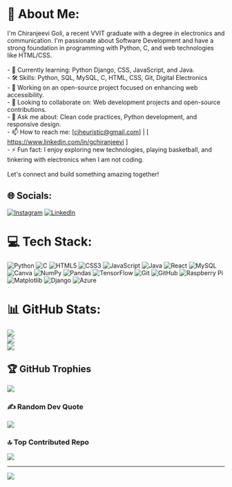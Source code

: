 # 💫 About Me:
I'm Chiranjeevi Goli, a recent VVIT graduate with a degree in electronics and communication. I'm passionate about Software Development and have a strong foundation in programming with Python, C, and web technologies like HTML/CSS.<br><br>- 🌱 Currently learning: Python Django, CSS, JavaScript, and Java.<br>- 🛠️ Skills: Python, SQL, MySQL, C, HTML, CSS, Git, Digital Electronics<br>- 🔭 Working on an open-source project focused on enhancing web accessibility.<br>- 🤝 Looking to collaborate on: Web development projects and open-source contributions.<br>- 💬 Ask me about: Clean code practices, Python development, and responsive design.<br>- 📫 How to reach me: [cjheuristic@gmail.com] | [ https://www.linkedin.com/in/gchiranjeevi    ]<br>- ⚡ Fun fact: I enjoy exploring new technologies, playing basketball, and tinkering with electronics when I am not coding.<br><br>Let's connect and build something amazing together!<br>


## 🌐 Socials:
[![Instagram](https://img.shields.io/badge/Instagram-%23E4405F.svg?logo=Instagram&logoColor=white)](https://instagram.com/c_h_i_r_u.goli) [![LinkedIn](https://img.shields.io/badge/LinkedIn-%230077B5.svg?logo=linkedin&logoColor=white)](https://linkedin.com/in/gchiranjeevi) 

# 💻 Tech Stack:
![Python](https://img.shields.io/badge/python-3670A0?style=flat&logo=python&logoColor=ffdd54) ![C](https://img.shields.io/badge/c-%2300599C.svg?style=flat&logo=c&logoColor=white) ![HTML5](https://img.shields.io/badge/html5-%23E34F26.svg?style=flat&logo=html5&logoColor=white) ![CSS3](https://img.shields.io/badge/css3-%231572B6.svg?style=flat&logo=css3&logoColor=white) ![JavaScript](https://img.shields.io/badge/javascript-%23323330.svg?style=flat&logo=javascript&logoColor=%23F7DF1E) ![Java](https://img.shields.io/badge/java-%23ED8B00.svg?style=flat&logo=openjdk&logoColor=white) ![React](https://img.shields.io/badge/react-%2320232a.svg?style=flat&logo=react&logoColor=%2361DAFB) ![MySQL](https://img.shields.io/badge/mysql-4479A1.svg?style=flat&logo=mysql&logoColor=white) ![Canva](https://img.shields.io/badge/Canva-%2300C4CC.svg?style=flat&logo=Canva&logoColor=white) ![NumPy](https://img.shields.io/badge/numpy-%23013243.svg?style=flat&logo=numpy&logoColor=white) ![Pandas](https://img.shields.io/badge/pandas-%23150458.svg?style=flat&logo=pandas&logoColor=white) ![TensorFlow](https://img.shields.io/badge/TensorFlow-%23FF6F00.svg?style=flat&logo=TensorFlow&logoColor=white) ![Git](https://img.shields.io/badge/git-%23F05033.svg?style=flat&logo=git&logoColor=white) ![GitHub](https://img.shields.io/badge/github-%23121011.svg?style=flat&logo=github&logoColor=white) ![Raspberry Pi](https://img.shields.io/badge/-RaspberryPi-C51A4A?style=flat&logo=Raspberry-Pi) ![Matplotlib](https://img.shields.io/badge/Matplotlib-%23ffffff.svg?style=flat&logo=Matplotlib&logoColor=black) ![Django](https://img.shields.io/badge/django-%23092E20.svg?style=flat&logo=django&logoColor=white) ![Azure](https://img.shields.io/badge/azure-%230072C6.svg?style=flat&logo=microsoftazure&logoColor=white)
# 📊 GitHub Stats:
![](https://github-readme-stats.vercel.app/api?username=heuristiclearner&theme=dark&hide_border=false&include_all_commits=false&count_private=true)<br/>
![](https://github-readme-streak-stats.herokuapp.com/?user=heuristiclearner&theme=dark&hide_border=false)<br/>
![](https://github-readme-stats.vercel.app/api/top-langs/?username=heuristiclearner&theme=dark&hide_border=false&include_all_commits=false&count_private=true&layout=compact)

## 🏆 GitHub Trophies
![](https://github-profile-trophy.vercel.app/?username=heuristiclearner&theme=radical&no-frame=false&no-bg=false&margin-w=4)

### ✍️ Random Dev Quote
![](https://quotes-github-readme.vercel.app/api?type=vetical&theme=dark)

### 🔝 Top Contributed Repo
![](https://github-contributor-stats.vercel.app/api?username=heuristiclearner&limit=5&theme=dark&combine_all_yearly_contributions=true)

---
[![](https://visitcount.itsvg.in/api?id=heuristiclearner&icon=0&color=3)](https://visitcount.itsvg.in)

<!-- Proudly created with GPRM ( https://gprm.itsvg.in ) -->
